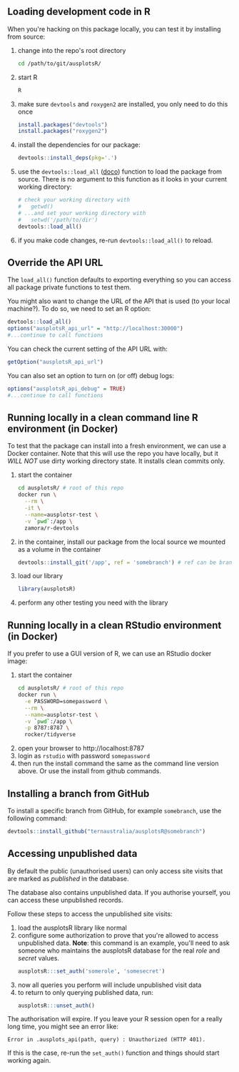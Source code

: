## Loading development code in R
When you're hacking on this package locally, you can test it by installing from
source:

  1. change into the repo's root directory
      ```bash
      cd /path/to/git/ausplotsR/
      ```
  1. start R
      ```bash
      R
      ```
  1. make sure `devtools` and `roxygen2` are installed, you only need to do this
     once
      ```R
      install.packages("devtools")
      install.packages("roxygen2")
      ```
  1. install the dependencies for our package:
      ```R
      devtools::install_deps(pkg='.')
      ```
  1. use the `devtools::load_all`
     ([doco](https://rdrr.io/cran/devtools/man/load_all.html)) function to load
     the package from source. There is no argument to this function as it looks
     in your current working directory:
      ```R
      # check your working directory with
      #   getwd()
      # ...and set your working directory with
      #   setwd('/path/to/dir')
      devtools::load_all()
      ```
  1. if you make code changes, re-run `devtools::load_all()` to reload.


## Override the API URL

The `load_all()` function defaults to exporting everything so you can access all
package private functions to test them.

You might also want to change the URL of the API that is used (to your local
machine?). To do so, we need to set an R option:

```R
devtools::load_all()
options("ausplotsR_api_url" = "http://localhost:30000")
#...continue to call functions
```

You can check the current setting of the API URL with:

```R
getOption("ausplotsR_api_url")
```

You can also set an option to turn on (or off) debug logs:

```R
options("ausplotsR_api_debug" = TRUE)
#...continue to call functions
```


## Running locally in a clean command line R environment (in Docker)
To test that the package can install into a fresh environment, we can use a
Docker container. Note that this will use the repo you have locally, but it
*WILL NOT* use dirty working directory state. It installs clean commits only.

  1. start the container
      ```bash
      cd ausplotsR/ # root of this repo
      docker run \
        --rm \
        -it \
        --name=ausplotsr-test \
        -v `pwd`:/app \
        zamora/r-devtools
      ```
  1. in the container, install our package from the local source we mounted as a
     volume in the container
      ```R
      devtools::install_git('/app', ref = 'somebranch') # ref can be branch or commit
      ```
  1. load our library
      ```R
      library(ausplotsR)
      ```
  1. perform any other testing you need with the library


## Running locally in a clean RStudio environment (in Docker)
If you prefer to use a GUI version of R, we can use an RStudio docker image:

  1. start the container
      ```bash
      cd ausplotsR/ # root of this repo
      docker run \
        -e PASSWORD=somepassword \
        --rm \
        --name=ausplotsr-test \
        -v `pwd`:/app \
        -p 8787:8787 \
        rocker/tidyverse
      ```
  1. open your browser to http://localhost:8787
  1. login as `rstudio` with password `somepassword`
  1. then run the install command the same as the command line version above. Or
     use the install from github commands.


## Installing a branch from GitHub
To install a specific branch from GitHub, for example `somebranch`, use the following command:

```R
devtools::install_github("ternaustralia/ausplotsR@somebranch")
```


## Accessing unpublished data
By default the public (unauthorised users) can only access site visits that are
marked as *published* in the database.

The database also contains unpublished data. If you authorise yourself, you can
access these unpublished records.

Follow these steps to access the unpublished site visits:

  1. load the ausplotsR library like normal
  1. configure some authorization to prove that you're allowed to access
     unpublished data. **Note**: this command is an example, you'll need to ask
     someone who maintains the ausplotsR database for the real *role* and
     *secret* values.
      ```R
      ausplotsR:::set_auth('somerole', 'somesecret')
      ```
  1. now all queries you perform will include unpublished visit data
  1. to return to only querying published data, run:
      ```R
      ausplotsR:::unset_auth()
      ```

The authorisation will expire. If you leave your R session open for a really
long time, you might see an error like:
```
Error in .ausplots_api(path, query) : Unauthorized (HTTP 401).
```

If this is the case, re-run the `set_auth()` function and things should start
working again.

